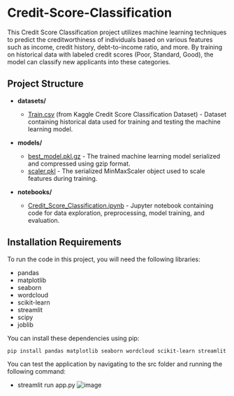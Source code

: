 # Credit-Score-Classification

This Credit Score Classification project utilizes machine learning techniques to predict the creditworthiness of individuals based on various features such as income, credit history, debt-to-income ratio, and more. By training on historical data with labeled credit scores (Poor, Standard, Good), the model can classify new applicants into these categories.

## Project Structure

- **datasets/**
  - [Train.csv](https://www.kaggle.com/datasets/parisrohan/credit-score-classification) (from Kaggle Credit Score Classification Dataset) - Dataset containing historical data used for training and testing the machine learning model.

- **models/**
  - [best_model.pkl.gz](models/best_model.pkl.gz) - The trained machine learning model serialized and compressed using gzip format.
  - [scaler.pkl](models/scaler.pkl) - The serialized MinMaxScaler object used to scale features during training.

- **notebooks/**
  - [Credit_Score_Classification.ipynb](notebooks/Credit_Score_Classification.ipynb) - Jupyter notebook containing code for data exploration, preprocessing, model training, and evaluation.

## Installation Requirements

To run the code in this project, you will need the following libraries:

- pandas
- matplotlib
- seaborn
- wordcloud
- scikit-learn
- streamlit
- scipy
- joblib

You can install these dependencies using pip:

```bash
pip install pandas matplotlib seaborn wordcloud scikit-learn streamlit scipy joblib
````

You can test the application by navigating to the src folder and running the following command:
- streamlit run app.py
![image](https://github.com/sokliengphat1/Credit-Score-Classification/assets/132662975/e6cc1e11-e80d-4bb6-863d-10c8cc604e7b)

